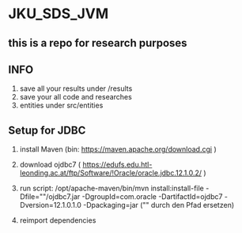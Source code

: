 # JKU_SDS_JVM
## this is a repo for research purposes

## INFO

1. save all your results under /results
2. save your all code and researches
3. entities under src/entities

## Setup for JDBC

1. install Maven (bin: https://maven.apache.org/download.cgi )

2. download ojdbc7 ( https://edufs.edu.htl-leonding.ac.at/ftp/Software/!Oracle/oracle.jdbc.12.1.0.2/ )

3. run script: /opt/apache-maven/bin/mvn install:install-file -Dfile="<path-to-file>"/ojdbc7.jar -DgroupId=com.oracle -DartifactId=ojdbc7 -Dversion=12.1.0.1.0 -Dpackaging=jar
("<path-to-file>" durch den Pfad ersetzen)

4. reimport dependencies

